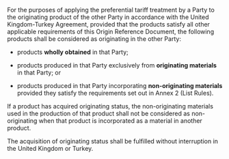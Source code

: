 For the purposes of applying the preferential tariff treatment by a Party to the originating product of the other Party in accordance with the United Kingdom-Turkey Agreement, provided that the products satisfy all other applicable requirements of this Origin Reference Document, the following products shall be considered as originating in the other Party:

- products **wholly obtained** in that Party;

- products produced in that Party exclusively from **originating materials** in that Party; or

- products produced in that Party incorporating **non-originating materials** provided they satisfy the requirements set out in Annex 2 (List Rules).

If a product has acquired originating status, the non-originating materials used in the production of that product shall not be considered as non-originating when that product is incorporated as a material in another product.

The acquisition of originating status shall be fulfilled without interruption in the United Kingdom or Turkey.
